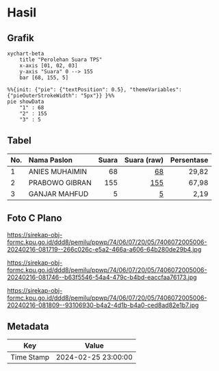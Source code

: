 # Hasil

## Grafik

```mermaid
xychart-beta
    title "Perolehan Suara TPS"
    x-axis [01, 02, 03]
    y-axis "Suara" 0 --> 155
    bar [68, 155, 5]
```

```mermaid
%%{init: {"pie": {"textPosition": 0.5}, "themeVariables": {"pieOuterStrokeWidth": "5px"}} }%%
pie showData
    "1" : 68
    "2" : 155
    "3" : 5
```

## Tabel

| No. | Nama Paslon    | Suara | Suara (raw) | Persentase |
|:--- |:-------------- | -----:| -----------:| ----------:|
| 1   | ANIES MUHAIMIN | 68    | [68][p-1]   | 29,82      |
| 2   | PRABOWO GIBRAN | 155   | [155][p-2]  | 67,98      |
| 3   | GANJAR MAHFUD  | 5     | [5][p-3]    | 2,19       |


[p-1]: https://github.com/gigit-pemilu/pemilu-2024-74-sulawesi-tenggara/blob/main/pilpres/hitung-suara/sub/74-sulawesi-tenggara/sub/06-bombana/sub/07-poleang-barat/sub/2005-rakadua/sub/006-tps/sub/paslon-1.txt
[p-2]: https://github.com/gigit-pemilu/pemilu-2024-74-sulawesi-tenggara/blob/main/pilpres/hitung-suara/sub/74-sulawesi-tenggara/sub/06-bombana/sub/07-poleang-barat/sub/2005-rakadua/sub/006-tps/sub/paslon-2.txt
[p-3]: https://github.com/gigit-pemilu/pemilu-2024-74-sulawesi-tenggara/blob/main/pilpres/hitung-suara/sub/74-sulawesi-tenggara/sub/06-bombana/sub/07-poleang-barat/sub/2005-rakadua/sub/006-tps/sub/paslon-3.txt

## Foto C Plano

https://sirekap-obj-formc.kpu.go.id/ddd8/pemilu/ppwp/74/06/07/20/05/7406072005006-20240216-081719--266c026c-e5a2-466a-a606-64b280de29b4.jpg

https://sirekap-obj-formc.kpu.go.id/ddd8/pemilu/ppwp/74/06/07/20/05/7406072005006-20240216-081746--b63f5546-54a4-479c-b4bd-eaccfaa76173.jpg

https://sirekap-obj-formc.kpu.go.id/ddd8/pemilu/ppwp/74/06/07/20/05/7406072005006-20240216-081809--93106930-b4a2-4d1b-b4a0-ced8ad82e1b7.jpg


## Metadata

| Key        | Value               |
| ---------- | ------------------- |
| Time Stamp | 2024-02-25 23:00:00 |



